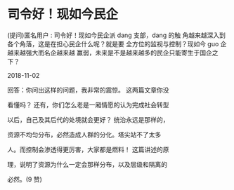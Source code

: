 # 司令好！现如今民企

(提问)匿名用户 : 司令好！现如今民企派 dang 支部，dang 的触 角越来越深入到各个角落，这是在担心民企什么呢？就是要 全方位的监视与控制？现如今 guo 企越来越强大而名企越来越 赢弱，未来是不是越来越多的民企只能寄生于国企之下？

2018-11-02

回答：你问出这样的问题，我非常的震惊。 这两篇文章你没

看懂吗？ 还有，你们怎么老是一厢情愿的认为完成社会转型

以后，自己及其后代的处境就会更好？ 统治永远是那样的，

资源不均匀分布，必然造成人群的分化。塔尖站不了太多

人。而控制会渗透得更厉害，大家都是燃料！ 这篇讲述的原

理，说明了资源为什么一定会那样分布，以及层级和隔离的

必然。(9 赞)